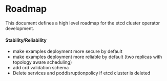 # Roadmap

This document defines a high level roadmap for the etcd cluster operator development.



#### Stability/Reliability
- make examples deployment more secure by default
- make examples deployment more reliable by default (two replicas with topology aware scheduling)
- add crd validation schema
- Delete services and poddisruptionpolicy if etcd cluster is deleted
